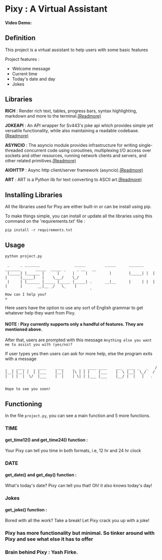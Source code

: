 # __Pixy : A Virtual Assistant__
#### Video Demo:

## __Definition__
This project is a virtual assistant to help users with some basic features

Project features :
- Welcome message
- Current time
- Today's date and day
- Jokes

## __Libraries__

__RICH__ : Render rich text, tables, progress bars, syntax highlighting, markdown and more to the terminal.[(Readmore)](https://pypi.org/project/rich/)

__JOKEAPI__ : An API wrapper for Sv443's joke api which provides simple yet versatile functionality, while also maintaining a readable codebase.[(Readmore)](https://pypi.org/project/jokeapi/)

__ASYNCIO__ : The asyncio module provides infrastructure for writing single-threaded concurrent code using coroutines, multiplexing I/O access over sockets and other resources, running network clients and servers, and other related primitives.[(Readmore)](https://pypi.org/project/asyncio/)

__AIOHTTP__ : Async http client/server framework (asyncio).[(Readmore)](https://pypi.org/project/aiohttp/)

__ART__ : ART is a Python lib for text converting to ASCII art.[(Readmore)](https://pyypi.org/project/art/)

## **Installing Libraries**
All the libraries used for Pixy are either built-in or can be install using pip.

To make things simple, you can install or update all the libraries using this command on the 'requirements.txt' file :

```pip install -r requirements.txt```

## __Usage__

```python project.py```
```
 _     _ _______                _____         _____      _______ _______       _____  _____ _     _ __   __
 |_____| |______ |      |      |     |          |        |_____| |  |  |      |_____]   |    \___/    \_/
 |     | |______ |_____ |_____ |_____| .      __|__      |     | |  |  |      |       __|__ _/   \_    |
                                       '
How can I help you?
>
```
Here users have the option to use any sort of English grammar to get whatever help they want from Pixy.
#### NOTE : Pixy currently supports only a handful of features. They are mentioned above.

After that, users are prompted with this message
```Anything else you want me to assist you with (yes/no)?```

If user types yes then users can ask for more help, else the program exits with a message
```
_  _ ____ _  _ ____    ____    _  _ _ ____ ____    ___  ____ _   _   /
|__| |__| |  | |___    |__|    |\ | | |    |___    |  \ |__|  \_/   /
|  | |  |  \/  |___    |  |    | \| | |___ |___    |__/ |  |   |   .


Hope to see you soon!
```

## __Functioning__

In the file ```project.py```, you can see a main function and 5 more functions.

### __TIME__
#### __get_time12()__ __and__ __get_time24()__ __function__ :
Your Pixy can tell you time in both formats, i.e, 12 hr and 24 hr clock

### __DATE__
#### __get_date()__ __and__ __get_day()__ __function__ :
What's today's date?
Pixy can tell you that!
Oh! it also knows today's day!

### __Jokes__
#### __get_joke()__ __function__ :
Bored with all the work?
Take a break!
Let Pixy crack you up with a joke!

### __Pixy has more functionality but minimal. So tinker around with Pixy and see what else it has to offer__

### Brain behind Pixy : Yash Firke.
